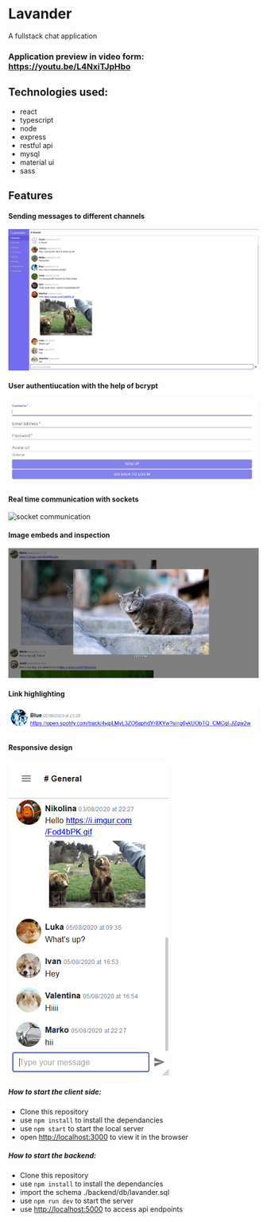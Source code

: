 # Lavander
A fullstack chat application

### Application preview in video form: https://youtu.be/L4NxiTJpHbo

## Technologies used:
+ react
+ typescript
+ node
+ express
+ restful api
+ mysql
+ material ui
+ sass

## Features
#### Sending messages to different channels
![sending messages](https://github.com/maturc/lavander/blob/master/preview/full-view.png)
#### User authentiucation with the help of bcrypt
![user authentication](https://github.com/maturc/lavander/blob/master/preview/authentication.png)
#### Real time communication with sockets
![socket communication](https://github.com/maturc/slack-clone/blob/master/preview/socket-communication.gif "socket communication")
#### Image embeds and inspection
![image embeding](https://github.com/maturc/lavander/blob/master/preview/embed.jpeg)
#### Link highlighting
![link highlighting](https://github.com/maturc/lavander/blob/master/preview/link-highlighting.png)
#### Responsive design
![responsive design](https://github.com/maturc/lavander/blob/master/preview/responsive-design.png)

##### How to start the client side:
 * Clone this repository
 * use `npm install` to install the dependancies
 * use `npm start` to start the local server
 * open [http://localhost:3000](http://localhost:3000) to view it in the browser

##### How to start the backend:
 * Clone this repository
 * use `npm install` to install the dependancies
 * import the schema ./backend/db/lavander.sql
 * use `npm run dev` to start the server
 * use [http://localhost:5000](http://localhost:5000) to access api endpoints
